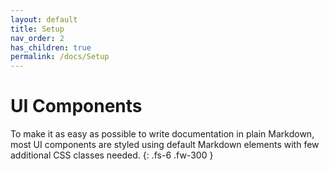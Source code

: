 ```yaml
---
layout: default
title: Setup
nav_order: 2
has_children: true
permalink: /docs/Setup
---
```


# UI Components

To make it as easy as possible to write documentation in plain Markdown, most UI components are styled using default Markdown elements with few additional CSS classes needed.
{: .fs-6 .fw-300 }